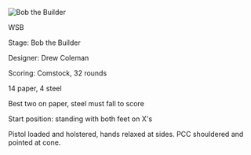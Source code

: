 ![Bob the Builder](https://github.com/bagellord/USPSA-Stages/blob/master/30%2B%20rounds/Bob%20the%20Builder%20-%2032%20Rounds%20-%20Comstock/Bob%20the%20Builder.png)

WSB

Stage: Bob the Builder

Designer: Drew Coleman

Scoring: Comstock, 32 rounds

14 paper, 4 steel

Best two on paper, steel must fall to score

Start position: standing with both feet on X's

Pistol loaded and holstered, hands relaxed at sides. PCC shouldered and pointed at cone.
